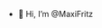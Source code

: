 - 👋 Hi, I’m @MaxiFritz


<!---
MaxiFritz/MaxiFritz is a ✨ special ✨ repository because its `README.md` (this file) appears on your GitHub profile.
You can click the Preview link to take a look at your changes.
--->
